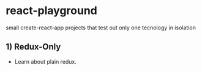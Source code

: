 # react-playground
small create-react-app projects that test out only one tecnology in isolation


## 1) Redux-Only
- Learn about plain redux.
